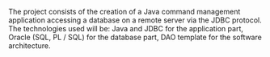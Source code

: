 The project consists of the creation of a Java command management application accessing a database on a remote server via the JDBC protocol.
The technologies used will be: Java and JDBC for the application part, Oracle (SQL, PL / SQL) for the database part, DAO template for the software architecture.
